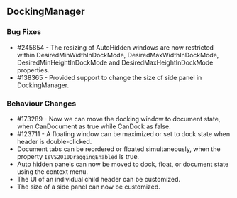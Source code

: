 ## DockingManager

### Bug Fixes

* \#245854 - The resizing of AutoHidden windows are now restricted within DesiredMinWidthInDockMode, DesiredMaxWidthInDockMode, DesiredMinHeightInDockMode and DesiredMaxHeightInDockMode properties.
* \#138365 - Provided support to change the size of side panel in DockingManager.

### Behaviour Changes

* \#173289 - Now we can move the docking window to document state, when CanDocument as true while CanDock as false.
* \#123711 - A floating window can be maximized or set to dock state when header is double-clicked.
* Document tabs can be reordered or floated simultaneously, when the property `IsVS2010DraggingEnabled` is true.
* Auto hidden panels can now be moved to dock, float, or document state using the context menu.
* The UI of an individual child header can be customized.
* The size of a side panel can now be customized.